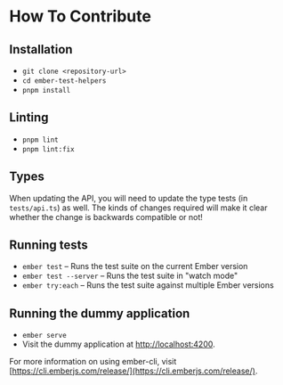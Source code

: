 # How To Contribute

## Installation

* `git clone <repository-url>`
* `cd ember-test-helpers`
* `pnpm install`

## Linting

* `pnpm lint`
* `pnpm lint:fix`

## Types

When updating the API, you will need to update the type tests (in `tests/api.ts`) as well. The kinds of changes required will make it clear whether the change is backwards compatible or not!

## Running tests

* `ember test` – Runs the test suite on the current Ember version
* `ember test --server` – Runs the test suite in "watch mode"
* `ember try:each` – Runs the test suite against multiple Ember versions

## Running the dummy application

* `ember serve`
* Visit the dummy application at [http://localhost:4200](http://localhost:4200).

For more information on using ember-cli, visit [https://cli.emberjs.com/release/](https://cli.emberjs.com/release/).
